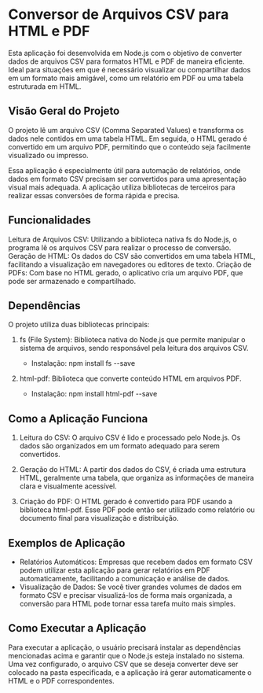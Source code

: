 # Conversor de Arquivos CSV para HTML e PDF
Esta aplicação foi desenvolvida em Node.js com o objetivo de converter dados de arquivos CSV para formatos HTML e PDF de maneira eficiente. Ideal para situações em que é necessário visualizar ou compartilhar dados em um formato mais amigável, como um relatório em PDF ou uma tabela estruturada em HTML.

## Visão Geral do Projeto
O projeto lê um arquivo CSV (Comma Separated Values) e transforma os dados nele contidos em uma tabela HTML. Em seguida, o HTML gerado é convertido em um arquivo PDF, permitindo que o conteúdo seja facilmente visualizado ou impresso.

Essa aplicação é especialmente útil para automação de relatórios, onde dados em formato CSV precisam ser convertidos para uma apresentação visual mais adequada. A aplicação utiliza bibliotecas de terceiros para realizar essas conversões de forma rápida e precisa.

## Funcionalidades
Leitura de Arquivos CSV: Utilizando a biblioteca nativa fs do Node.js, o programa lê os arquivos CSV para realizar o processo de conversão.
Geração de HTML: Os dados do CSV são convertidos em uma tabela HTML, facilitando a visualização em navegadores ou editores de texto.
Criação de PDFs: Com base no HTML gerado, o aplicativo cria um arquivo PDF, que pode ser armazenado e compartilhado.

## Dependências
O projeto utiliza duas bibliotecas principais:

1. fs (File System): Biblioteca nativa do Node.js que permite manipular o sistema de arquivos, sendo responsável pela leitura dos arquivos CSV.
    + Instalação: npm install fs --save

2. html-pdf: Biblioteca que converte conteúdo HTML em arquivos PDF.
    + Instalação: npm install html-pdf --save

## Como a Aplicação Funciona
1. Leitura do CSV: O arquivo CSV é lido e processado pelo Node.js. Os dados são organizados em um formato adequado para serem convertidos.

2. Geração do HTML: A partir dos dados do CSV, é criada uma estrutura HTML, geralmente uma tabela, que organiza as informações de maneira clara e visualmente acessível.

3. Criação do PDF: O HTML gerado é convertido para PDF usando a biblioteca html-pdf. Esse PDF pode então ser utilizado como relatório ou documento final para visualização e distribuição.

## Exemplos de Aplicação
+ Relatórios Automáticos: Empresas que recebem dados em formato CSV podem utilizar esta aplicação para gerar relatórios em PDF automaticamente, facilitando a comunicação e análise de dados.
+ Visualização de Dados: Se você tiver grandes volumes de dados em formato CSV e precisar visualizá-los de forma mais organizada, a conversão para HTML pode tornar essa tarefa muito mais simples.

## Como Executar a Aplicação
Para executar a aplicação, o usuário precisará instalar as dependências mencionadas acima e garantir que o Node.js esteja instalado no sistema. Uma vez configurado, o arquivo CSV que se deseja converter deve ser colocado na pasta especificada, e a aplicação irá gerar automaticamente o HTML e o PDF correspondentes.